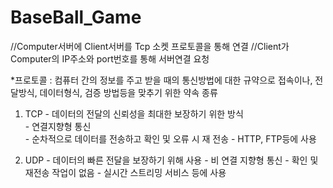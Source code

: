 # BaseBall_Game


//Computer서버에 Client서버를 Tcp 소켓 프로토콜을 통해 연결
//Client가 Computer의 IP주소와 port번호를 통해 서버연결 요청



*프로토콜 : 컴퓨터 간의 정보를 주고 받을 때의 통신방법에 대한 규약으로 접속이나, 전달방식, 데이터형식, 검증 방법등을 맞추기 위한 약속
종류 
1) TCP  - 데이터의 전달의 신뢰성을 최대한 보장하기 위한 방식 <br />
        - 연결지향형 통신 <br />
        - 순차적으로 데이터를 전송하고 확인 및 오류 시 재 전송
        - HTTP, FTP등에 사용

2) UDP  - 데이터의 빠른 전달을 보장하기 위해 사용
        - 비 연결 지향형 통신
        - 확인 및 재전송 작업이 없음
        - 실시간 스트리밍 서비스 등에 사용
